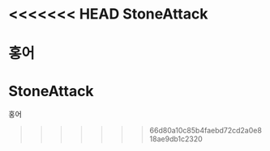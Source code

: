 <<<<<<< HEAD
StoneAttack
===========

홍어
=======
StoneAttack
===========

홍어
>>>>>>> 66d80a10c85b4faebd72cd2a0e818ae9db1c2320
